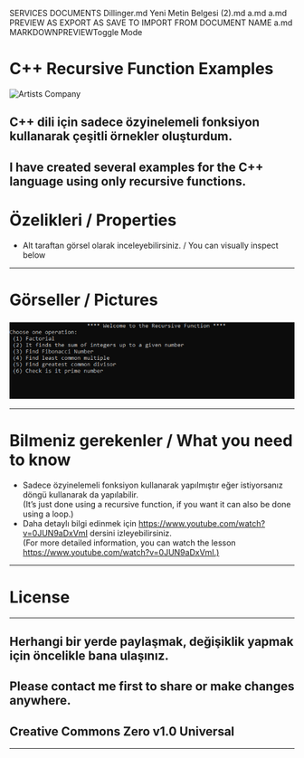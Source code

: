 SERVICES
DOCUMENTS
Dillinger.md
Yeni Metin Belgesi (2).md
a.md
a.md
PREVIEW AS 
EXPORT AS 
SAVE TO 
IMPORT FROM 
DOCUMENT NAME
a.md
MARKDOWNPREVIEWToggle Mode
  
<h1 class="code-line" data-line-start=0 data-line-end=1 ><a id="C_Recursive_Function_Examples_0"></a>C++ Recursive Function Examples</h1>
<p class="has-line-data" data-line-start="1" data-line-end="2"><img src="https://camo.githubusercontent.com/fb8749067e00ca2f8648c585f542f7a02e8b7e2dc047a5c97984f2c6709f403b/68747470733a2f2f706c61792d6c682e676f6f676c6575736572636f6e74656e742e636f6d2f34436878555f627a754a653869783749433766594f71357848337274446a444d466f6779344e7346366c386a4e4839515f47377a2d5155576f5a7457766b6c6979773d77323234372d68313236342d7277" alt="Artists Company" title="Artists Company"></p>
<h2 class="code-line" data-line-start=2 data-line-end=3 ><a id="C_dili_iin_sadece_zyinelemeli_fonksiyon_kullanarak_eitli_rnekler_oluturdum_2"></a>C++ dili için sadece özyinelemeli fonksiyon kullanarak çeşitli örnekler oluşturdum.</h2>
<h2 class="code-line" data-line-start=3 data-line-end=4 ><a id="I_have_created_several_examples_for_the_C_language_using_only_recursive_functions_3"></a>I have created several examples for the C++ language using only recursive functions.</h2>
<h1 class="code-line" data-line-start=5 data-line-end=6 ><a id="zelikleri__Properties_5"></a>Özelikleri / Properties</h1>
<ul>
<li class="has-line-data" data-line-start="7" data-line-end="9">Alt taraftan görsel olarak inceleyebilirsiniz. / You can visually inspect below</li>
</ul>
<hr>
<h1 class="code-line" data-line-start=11 data-line-end=12 ><a id="Grseller__Pictures_11"></a>Görseller / Pictures</h1>
<p class="has-line-data" data-line-start="12" data-line-end="13"><img src="https://raw.githubusercontent.com/creosB/RecursiveFunction/main/picture.png" alt="c++" title="Recursive Function"></p>
<hr>
<h1 class="code-line" data-line-start=14 data-line-end=15 ><a id="Bilmeniz_gerekenler__What_you_need_to_know_14"></a>Bilmeniz gerekenler / What you need to know</h1>
<ul>
<li class="has-line-data" data-line-start="15" data-line-end="17">Sadece özyinelemeli fonksiyon kullanarak yapılmıştır eğer istiyorsanız döngü kullanarak da yapılabilir.<br>
(It’s just done using a recursive function, if you want it can also be done using a loop.)</li>
<li class="has-line-data" data-line-start="17" data-line-end="19">Daha detaylı bilgi edinmek için <a href="https://www.youtube.com/watch?v=0JUN9aDxVmI">https://www.youtube.com/watch?v=0JUN9aDxVmI</a> dersini izleyebilirsiniz.<br>
(For more detailed information, you can watch the lesson <a href="https://www.youtube.com/watch?v=0JUN9aDxVmI.)">https://www.youtube.com/watch?v=0JUN9aDxVmI.)</a></li>
</ul>
<hr>
<h1 class="code-line" data-line-start=21 data-line-end=22 ><a id="License_21"></a>License</h1>
<hr>
<h2 class="code-line" data-line-start=23 data-line-end=24 ><a id="Herhangi_bir_yerde_paylamak_deiiklik_yapmak_iin_ncelikle_bana_ulanz_23"></a>Herhangi bir yerde paylaşmak, değişiklik yapmak için öncelikle bana ulaşınız.</h2>
<h2 class="code-line" data-line-start=24 data-line-end=25 ><a id="Please_contact_me_first_to_share_or_make_changes_anywhere_24"></a>Please contact me first to share or make changes anywhere.</h2>
<h2 class="code-line" data-line-start=25 data-line-end=26 ><a id="Creative_Commons_Zero_v10_Universal_25"></a>Creative Commons Zero v1.0 Universal</h2>
<hr>
